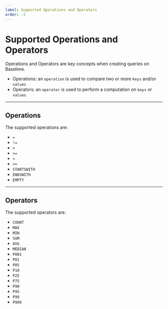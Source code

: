 ```yaml
---
label: Supported Operations and Operators
order: -3
---
```


# Supported Operations and Operators

Operations and Operators are key concepts when creating queries on Baselime.

- Operations: an `operation` is used to compare two or more `keys` and/or `values`  
- Operators: an `operator` is used to perform a computation on `keys` or `values`

---

## Operations

The supported operations are:

- `=`
- `!=`
- `>`
- `>=`
- `<`
- `<=`
- `STARTSWITH`
- `ENDSWITH`
- `EMPTY`

---

## Operators

The supported operators are:

- `COUNT`
- `MAX`
- `MIN`
- `SUM`
- `AVG`
- `MEDIAN`
- `P001`
- `P01`
- `P05`
- `P10`
- `P25`
- `P75`
- `P90`
- `P95`
- `P99`
- `P999`